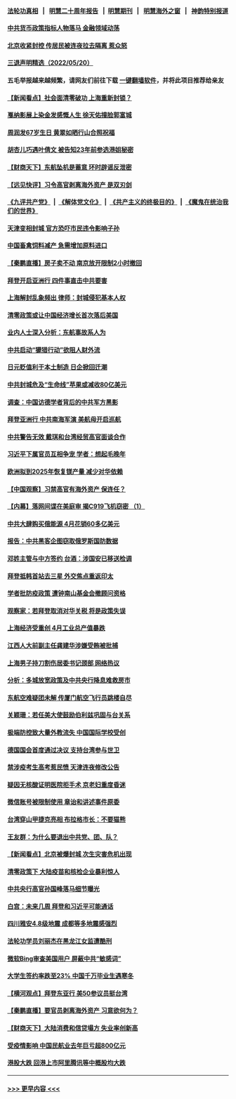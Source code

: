 #### [法轮功真相](https://github.com/gfw-breaker/truth/blob/master/README.md?t=0) &nbsp;&nbsp;|&nbsp;&nbsp; [明慧二十周年报告](https://github.com/gfw-breaker/mh-reports/blob/master/README.md?t=0) &nbsp;&nbsp;|&nbsp;&nbsp;[明慧期刊](https://github.com/gfw-breaker/mh-qikan) &nbsp;&nbsp;|&nbsp;&nbsp; [明慧海外之窗](https://github.com/gfw-breaker/mh-news/blob/master/README.md?t=0) &nbsp;&nbsp;|&nbsp;&nbsp; [神韵特别报道](https://github.com/gfw-breaker/mh-news/blob/master/shenyun.md?t=0)
#### [中共货币政策指标人物落马 金融领域动荡](../pages/nsc413/n13741950.md?t=05211151) 
#### [北京收紧封控 传居民被连夜拉去隔离 惹众怒](../pages/nsc413/n13741578.md?t=05211151) 
#### [三退声明精选（2022/05/20）](../pages/nsc413/n13741924.md?t=05211151) 
#### 五毛举报越来越频繁，请网友们前往下载 [一键翻墙软件](https://github.com/gfw-breaker/ssr-accounts)，并将此项目推荐给亲友
#### [【新闻看点】社会面清零破功 上海重新封锁？](../pages/nsc413/n13741869.md?t=05211151) 
#### [戛纳影展上染金发感慨人生 徐天佑撞脸郭富城](../pages/nsc413/n13741826.md?t=05211151) 
#### [周润发67岁生日 黄翠如晒行山合照祝福](../pages/nsc413/n13741097.md?t=05211151) 
#### [胡杏儿巧遇叶倩文 被告知23年前参选港姐秘密](../pages/nsc413/n13741774.md?t=05211151) 
#### [【财商天下】东航坠机是蓄意 环时辟谣反泄密](../pages/nsc413/n13741724.md?t=05211151) 
#### [【远见快评】习令高官剥离海外资产 是双刃剑](../pages/nsc413/n13741866.md?t=05211151) 
#### [《九评共产党》](https://github.com/begood0513/9ping.md/blob/master/README.md) &nbsp;|&nbsp; [《解体党文化》](../../../../jtdwh.md/blob/master/README.md)  &nbsp;|&nbsp; [《共产主义的终极目的》](../../../../gczydzjmd.md/blob/master/README.md) &nbsp;|&nbsp; [《魔鬼在统治我们的世界》](../../../../mgztzwmdsj.md/blob/master/README.md) 
#### [天津变相封城 官方恐吓市民违令影响子孙](../pages/nsc413/n13741822.md?t=05211151) 
#### [中国畜禽饲料减产 急需增加原料进口](../pages/nsc413/n13741776.md?t=05211151) 
#### [【秦鹏直播】房子卖不动 南京放开限制2小时撤回](../pages/nsc413/n13741862.md?t=05211151) 
#### [拜登开启亚洲行 四件事直击中共要害](../pages/nsc413/n13741755.md?t=05211151) 
#### [上海解封乱象频出 律师：封城侵犯基本人权](../pages/nsc413/n13741824.md?t=05211151) 
#### [清零政策或让中国经济增长首次落后美国](../pages/nsc413/n13741818.md?t=05211151) 
#### [业内人士深入分析：东航事故系人为](../pages/nsc413/n13741672.md?t=05211151) 
#### [中共启动“獴猎行动”欲阻人财外流](../pages/nsc413/n13741766.md?t=05211151) 
#### [日元贬值利于本土制造 日企掀回迁潮](../pages/nsc413/n13741770.md?t=05211151) 
#### [中共封城危及“生命线”苹果或减收80亿美元](../pages/nsc413/n13741762.md?t=05211151) 
#### [调查：中国访德学者背后的中共军方黑影](../pages/nsc413/n13741472.md?t=05211151) 
#### [拜登亚洲行 中共南海军演 美航母开启巡航](../pages/nsc413/n13741761.md?t=05211151) 
#### [中共警告无效 戴琪和台湾经贸高官面谈合作](../pages/nsc413/n13741718.md?t=05211151) 
#### [习近平下属官员互相争宠 学者：想起毛晚年](../pages/nsc413/n13741028.md?t=05211151) 
#### [欧洲拟到2025年恢复镁产量 减少对华依赖](../pages/nsc413/n13741694.md?t=05211151) 
#### [【中国观察】习禁高官有海外资产 保连任？](../pages/nsc413/n13741722.md?t=05211151) 
#### [【内幕】落网间谍在美庭审 揭C919飞机窃密 （1）](../pages/nsc413/n13741269.md?t=05211151) 
#### [中共大肆购买俄能源 4月花销60多亿美元](../pages/nsc413/n13741698.md?t=05211151) 
#### [报告：中共黑客企图窃取俄罗斯国防数据](../pages/nsc413/n13741568.md?t=05211151) 
#### [邓姓主管与中方签约 台酒：涉国安已移送检调](../pages/nsc413/n13741522.md?t=05211151) 
#### [拜登抵韩首站去三星 外交焦点重返印太](../pages/nsc413/n13741591.md?t=05211151) 
#### [学者批防疫政策 遭钟南山基金会撤顾问资格](../pages/nsc413/n13741527.md?t=05211151) 
#### [观察家：若拜登取消对华关税 将是政策失误](../pages/nsc413/n13741274.md?t=05211151) 
#### [上海经济受重创 4月工业总产值暴跌](../pages/nsc413/n13741423.md?t=05211151) 
#### [江西人大前副主任龚建华涉嫌受贿被批捕](../pages/nsc413/n13741447.md?t=05211151) 
#### [上海男子持刀割伤居委书记颈部 网络热议](../pages/nsc413/n13741445.md?t=05211151) 
#### [分析：多城放宽政策及中共央行降息难救房市](../pages/nsc413/n13741415.md?t=05211151) 
#### [东航空难疑团未解 传厦门航空飞行员跳楼自尽](../pages/nsc413/n13741442.md?t=05211151) 
#### [关颖珊：若任美大使鼓励伯利兹巩固与台关系](../pages/nsc413/n13741422.md?t=05211151) 
#### [极端防控致大量外教流失 中国国际学校受创](../pages/nsc413/n13741383.md?t=05211151) 
#### [德国国会首度通过决议 支持台湾参与世卫](../pages/nsc413/n13741398.md?t=05211151) 
#### [禁涉疫考生高考惹民愤 天津连夜修改公告](../pages/nsc413/n13741382.md?t=05211151) 
#### [疑因无核酸证明医院拒手术 京老妇重度昏迷](../pages/nsc413/n13741364.md?t=05211151) 
#### [微信账号被限制使用 章诒和讲述事件原委](../pages/nsc413/n13741303.md?t=05211151) 
#### [台湾穿山甲捷克亮相 布拉格市长：不要猫熊](../pages/nsc413/n13741265.md?t=05211151) 
#### [王友群：为什么要退出中共党、团、队？](../pages/nsc413/n13739453.md?t=05211151) 
#### [【新闻看点】北京被爆封城 次生灾害危机出现](../pages/nsc413/n13741098.md?t=05211151) 
#### [清零政策下 大陆疫苗和核检企业暴利惊人](../pages/nsc413/n13741225.md?t=05211151) 
#### [中共央行高官孙国峰落马细节曝光](../pages/nsc413/n13741163.md?t=05211151) 
#### [白宫：未来几周 拜登和习近平可能通话](../pages/nsc413/n13741150.md?t=05211151) 
#### [四川雅安4.8级地震 成都等多地震感强烈](../pages/nsc413/n13741156.md?t=05211151) 
#### [法轮功学员刘丽杰在黑龙江女监遭酷刑](../pages/nsc413/n13740915.md?t=05211151) 
#### [微软Bing审查美国用户 屏蔽中共“敏感词”](../pages/nsc413/n13741031.md?t=05211151) 
#### [大学生签约率跌至23% 中国千万毕业生遇寒冬](../pages/nsc413/n13741056.md?t=05211151) 
#### [【横河观点】拜登东亚行 美50参议员挺台湾](../pages/nsc413/n13741104.md?t=05211151) 
#### [【秦鹏直播】要官员剥离海外资产 习意欲何为？](../pages/nsc413/n13741091.md?t=05211151) 
#### [【财商天下】大陆消费和信贷塌方 失业率创新高](../pages/nsc413/n13741053.md?t=05211151) 
#### [受疫情影响 中国民航业去年巨亏超800亿元](../pages/nsc413/n13741096.md?t=05211151) 
#### [港股大跌 回港上市阿里腾讯等中概股均大跌](../pages/nsc413/n13741060.md?t=05211151) 

----
#### [ >>> 更早内容 <<< ](../indexes/nsc413-earlier.md)
